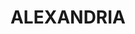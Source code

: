 ---
lastmod: '2025-04-06T06:05:20+00:00'
latitude: -33.910105
layout: suburb
longitude: 151.194825
postcode: '2015'
state: NSW
title: ALEXANDRIA
url: /nsw/alexandria/
---